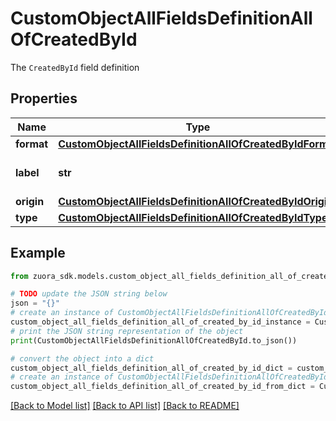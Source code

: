 # CustomObjectAllFieldsDefinitionAllOfCreatedById

The `CreatedById` field definition

## Properties

Name | Type | Description | Notes
------------ | ------------- | ------------- | -------------
**format** | [**CustomObjectAllFieldsDefinitionAllOfCreatedByIdFormat**](CustomObjectAllFieldsDefinitionAllOfCreatedByIdFormat.md) |  | [optional] 
**label** | **str** | The UI name of the field | [optional] 
**origin** | [**CustomObjectAllFieldsDefinitionAllOfCreatedByIdOrigin**](CustomObjectAllFieldsDefinitionAllOfCreatedByIdOrigin.md) |  | [optional] 
**type** | [**CustomObjectAllFieldsDefinitionAllOfCreatedByIdType**](CustomObjectAllFieldsDefinitionAllOfCreatedByIdType.md) |  | [optional] 

## Example

```python
from zuora_sdk.models.custom_object_all_fields_definition_all_of_created_by_id import CustomObjectAllFieldsDefinitionAllOfCreatedById

# TODO update the JSON string below
json = "{}"
# create an instance of CustomObjectAllFieldsDefinitionAllOfCreatedById from a JSON string
custom_object_all_fields_definition_all_of_created_by_id_instance = CustomObjectAllFieldsDefinitionAllOfCreatedById.from_json(json)
# print the JSON string representation of the object
print(CustomObjectAllFieldsDefinitionAllOfCreatedById.to_json())

# convert the object into a dict
custom_object_all_fields_definition_all_of_created_by_id_dict = custom_object_all_fields_definition_all_of_created_by_id_instance.to_dict()
# create an instance of CustomObjectAllFieldsDefinitionAllOfCreatedById from a dict
custom_object_all_fields_definition_all_of_created_by_id_from_dict = CustomObjectAllFieldsDefinitionAllOfCreatedById.from_dict(custom_object_all_fields_definition_all_of_created_by_id_dict)
```
[[Back to Model list]](../README.md#documentation-for-models) [[Back to API list]](../README.md#documentation-for-api-endpoints) [[Back to README]](../README.md)


